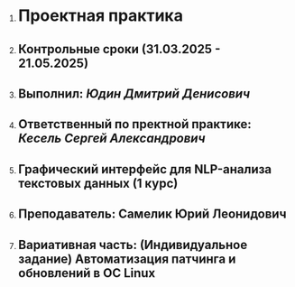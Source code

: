 1. # **Проектная практика**  

2. ## Контрольные сроки (31.03.2025 - 21.05.2025)  

3. ## Выполнил: *Юдин Дмитрий Денисович*  

4. ## Ответственный по пректной практике: *Кесель Сергей Александрович*  

5. ## Графический интерфейс для NLP-анализа текстовых данных (1 курс)

6. ## Преподаватель: Самелик Юрий Леонидович

7. ## Вариативная часть: (Индивидуальное задание) Автоматизация патчинга и обновлений в ОС Linux